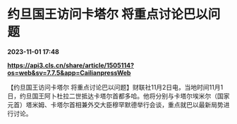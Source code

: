 # 约旦国王访问卡塔尔 将重点讨论巴以问题

**2023-11-01 17:48**

**https://api3.cls.cn/share/article/1505114?os=web&sv=7.7.5&app=CailianpressWeb**

【约旦国王访问卡塔尔 将重点讨论巴以问题】财联社11月2日电，当地时间11月1日，约旦国王阿卜杜拉二世抵达卡塔尔首都多哈。他将分别与卡塔尔埃米尔（国家元首）塔米姆、卡塔尔首相兼外交大臣穆罕默德举行会谈，重点就巴以最新局势进行讨论。